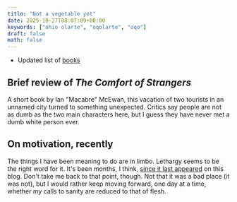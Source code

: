 ```yaml
---
title: "Not a vegetable yet"
date: 2025-10-27T08:07:09+08:00
keywords: ["ohio olarte", "oqolarte", "oqo"]
draft: false
math: false
---
```


- Updated list of [books](/books)

## Brief review of *The Comfort of Strangers*

A short book by Ian "Macabre" McEwan, this vacation of two tourists in
an unnamed city turned to something unexpected. Critics say people are
not as dumb as the two main characters here, but I guess they have never
met a dumb white person ever.

## On motivation, recently

The things I have been meaning to do are in limbo. Lethargy seems to be
the right word for it. It's been months, I think,
[since it last appeared](/273) on this blog. Don't take me back to that
point, though. Not that it was a bad place (it was not), but I would
rather keep moving forward, one day at a time, whether my calls to
sanity are reduced to that of flesh.
